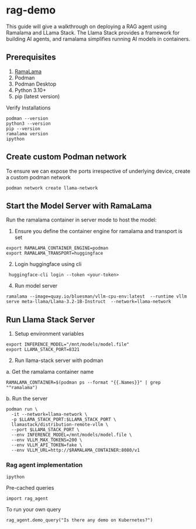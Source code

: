 # rag-demo
This guide will give a walkthrough on deploying a RAG agent using Ramalama and LLama Stack. The Llama Stack provides a framework 
for building AI agents, and ramalama simplifies running AI models in containers.

## Prerequisites

1. [RamaLama](https://github.com/containers/ramalama?tab=readme-ov-file#install)
2. Podman 
3. Podman Desktop
4. Python 3.10+
5. pip (latest version)

Verify Installations

```
podman --version
python3 --version
pip --version
ramalama version
ipython
```

## Create custom Podman network

To ensure we can expose the ports irrespective of underlying device, create a custom podman network
```commandline
podman network create llama-network
```

## Start the Model Server with RamaLama 
Run the ramalama container in server mode to host the model:

1. Ensure you define the container engine for ramalama and transport is set
```commandline
export RAMALAMA_CONTAINER_ENGINE=podman 
export RAMALAMA_TRANSPORT=huggingface
```

2. Login huggingface using cli

```commandline
 huggingface-cli login --token <your-token>
```

4. Run model server 
```commandline
ramalama --image=quay.io/bluesman/vllm-cpu-env:latest  --runtime vllm serve meta-llama/Llama-3.2-1B-Instruct  --network=llama-network
```

## Run Llama Stack Server

1. Setup environment variables
```commandline
export INFERENCE_MODEL="/mnt/models/model.file"
export LLAMA_STACK_PORT=8321
```

2. Run llama-stack server with podman

a. Get the ramalama container name
```commandline
RAMALAMA_CONTAINER=$(podman ps --format "{{.Names}}" | grep "^ramalama")
```

b. Run the server
```commandline
podman run \
  -it --network=llama-network \
  -p $LLAMA_STACK_PORT:$LLAMA_STACK_PORT \
  llamastack/distribution-remote-vllm \
  --port $LLAMA_STACK_PORT \
  --env INFERENCE_MODEL=/mnt/models/model.file \
  --env VLLM_MAX_TOKENS=200 \
  --env VLLM_API_TOKEN=fake \
  --env VLLM_URL=http://$RAMALAMA_CONTAINER:8080/v1
```


### Rag agent implementation
 

 ```commandline
 ipython
 ```

Pre-cached queries
```commandline
import rag_agent
```

To run your own query
```commandline
rag_agent.demo_query("Is there any demo on Kubernetes?")
```